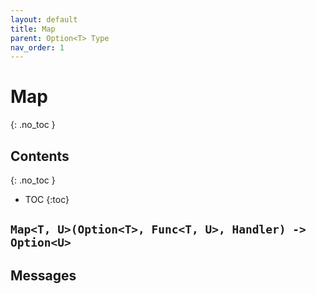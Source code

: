 ```yaml
---
layout: default
title: Map
parent: Option<T> Type
nav_order: 1
---
```


# Map
{: .no_toc }

## Contents
{: .no_toc }

- TOC
{:toc}

## `Map<T, U>(Option<T>, Func<T, U>, Handler) -> Option<U>`

## Messages
